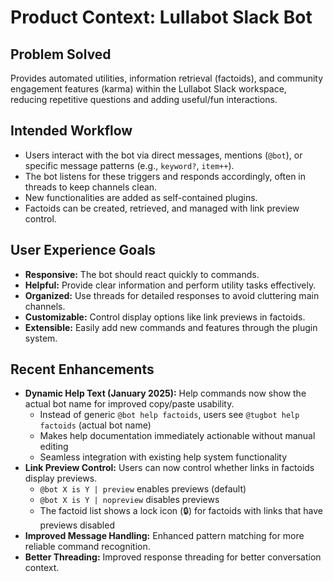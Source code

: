 # Product Context: Lullabot Slack Bot

## Problem Solved
Provides automated utilities, information retrieval (factoids), and community engagement features (karma) within the Lullabot Slack workspace, reducing repetitive questions and adding useful/fun interactions.

## Intended Workflow
- Users interact with the bot via direct messages, mentions (`@bot`), or specific message patterns (e.g., `keyword?`, `item++`).
- The bot listens for these triggers and responds accordingly, often in threads to keep channels clean.
- New functionalities are added as self-contained plugins.
- Factoids can be created, retrieved, and managed with link preview control.

## User Experience Goals
- **Responsive:** The bot should react quickly to commands.
- **Helpful:** Provide clear information and perform utility tasks effectively.
- **Organized:** Use threads for detailed responses to avoid cluttering main channels.
- **Customizable:** Control display options like link previews in factoids.
- **Extensible:** Easily add new commands and features through the plugin system.

## Recent Enhancements
- **Dynamic Help Text (January 2025):** Help commands now show the actual bot name for improved copy/paste usability.
  - Instead of generic `@bot help factoids`, users see `@tugbot help factoids` (actual bot name)
  - Makes help documentation immediately actionable without manual editing
  - Seamless integration with existing help system functionality
- **Link Preview Control:** Users can now control whether links in factoids display previews.
  - `@bot X is Y | preview` enables previews (default)
  - `@bot X is Y | nopreview` disables previews
  - The factoid list shows a lock icon (🔒) for factoids with links that have previews disabled
- **Improved Message Handling:** Enhanced pattern matching for more reliable command recognition.
- **Better Threading:** Improved response threading for better conversation context. 
